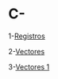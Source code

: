 # C-

1-[Registros](https://github.com/JuanCarlosAcevedo/C-/blob/8020f450906ffca652b0dd04ea208785819418f9/1-Registros/Registros.cpp "Carga de datos en un registro, procesamiento de los mismos y salida por pantalla")

2-[Vectores](https://github.com/JuanCarlosAcevedo/C-/blob/2568320f98a8400e9c0ff3ae1dc6983b2def4796/2-Vectores/Vectores.cpp "Procedimientos y procesamiento de datos por medio de vectores")

3-[Vectores 1](https://github.com/JuanCarlosAcevedo/C-/blob/2568320f98a8400e9c0ff3ae1dc6983b2def4796/3-Vectores1/vectores1.cpp "Procedimientos, funciones y procesamiento de datos a traves de los mismos")
